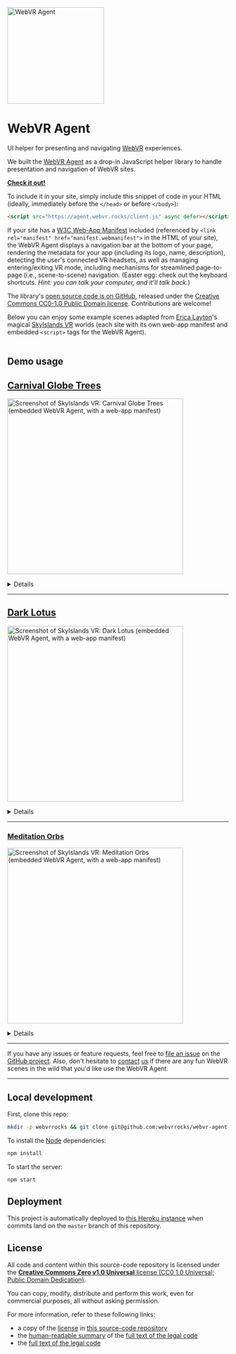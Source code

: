<img src="https://raw.githubusercontent.com/webvrrocks/webvr-agent/master/public/img/promo.png" alt="WebVR Agent" title="WebVR Agent" width="220">

# WebVR Agent

UI helper for presenting and navigating [WebVR](https://webvr.rocks/) experiences.

We built the [WebVR Agent](https://github.com/webvrrocks/webvr-agent) as a drop-in JavaScript helper library to handle presentation and navigation of WebVR sites.

**[Check it out!](https://github.com/webvrrocks/webvr-agent)**

To include it in your site, simply include this snippet of code in your HTML (ideally, immediately before the `</head>` or before `</body>`):

```html
<script src="https://agent.webvr.rocks/client.js" async defer></script>
```

If your site has a [W3C Web-App Manifest](https://w3c.github.io/webvr/) included (referenced by `<link rel="manifest" href="manifest.webmanifest">` in the HTML of your site), the WebVR Agent displays a navigation bar at the bottom of your page, rendering the metadata for your app (including its logo, name, description), detecting the user's connected VR headsets, as well as managing entering/exiting VR mode, including mechanisms for streamlined page-to-page (i.e., scene-to-scene) navigation. (Easter egg: check out the keyboard shortcuts. _Hint: you can talk your computer, and it'll talk back._)

The library's [open source code is on GitHub](https://github.com/webvrrocks/webvr-agent), released under the [Creative Commons CC0-1.0 Public Domain license](https://github.com/webvrrocks/webvr-agent#license). Contributions are welcome!

Below you can enjoy some example scenes adapted from [Erica Layton](https://twitter.com/EricaLayton)'s magical [SkyIslands VR](https://www.skyislandsvr.com/) worlds (each site with its own web-app manifest and embedded `<script>` tags for the WebVR Agent).<br><br>

## Demo usage

## [Carnival Globe Trees](https://skyislands.webvr.rocks/carnivalglobetrees.html)

<a href="https://skyislands.webvr.rocks/carnivalglobetrees.html"><img src="https://cloud.headwayapp.co/changelogs_images/images/big/000/003/462-18f144dddc0c060cecc0de7d7ac4de696d363293.png" alt="Screenshot of SkyIslands VR: Carnival Globe Trees (embedded WebVR Agent, with a web-app manifest)" title="SkyIslands VR: Carnival Globe Trees" width="400"></a>

<details>
  <ul>
    <li>
      <strong><a href="https://skyislands.webvr.rocks/carnivalglobetrees.html">View the WebVR site</a></strong>
      <ul>
        <li>
          <a href="https://github.com/WebVRRocks/skyislands/blob/master/carnivalglobetrees.webmanifest">View the source code</a>
        </li>
      </ul>
    </li>
    <li>
      <strong><a href="https://fetchmanifest.org/manifest?ws=2&url=https://skyislands.webvr.rocks/carnivalglobetrees.html">View the processed manifest</a></strong>
      <ul>
        <li>
          <a href="https://github.com/WebVRRocks/skyislands/blob/master/carnivalglobetrees.webmanifest">View the source code]</a>
        </li>
      </ul>
    </li>
  </ul>
</details>

<hr>

## [Dark Lotus](https://skyislands.webvr.rocks/darklotus.html)

<a href="https://skyislands.webvr.rocks/darklotus.html"><img src="https://cloud.headwayapp.co/changelogs_images/images/big/000/003/463-40cf0fe3146f7722f9fc57b0e5a5e9d3e61845fe.png" alt="Screenshot of SkyIslands VR: Dark Lotus (embedded WebVR Agent, with a web-app manifest)" title="SkyIslands VR: Dark Lotus" width="400"></a>

<details>
  <ul>
    <li>
      <strong><a href="https://skyislands.webvr.rocks/darklotus.html">View the WebVR site</a></strong>
      <ul>
        <li>
          <a href="https://github.com/WebVRRocks/skyislands/blob/master/darklotus.webmanifest">View the source code</a>
        </li>
      </ul>
    </li>
    <li>
    <strong><a href="https://fetchmanifest.org/manifest?ws=2&amp;url=https://skyislands.webvr.rocks/darklotus.html">View the processed manifest</a></strong>
    <ul>
      <li>
        <a href="https://github.com/WebVRRocks/skyislands/blob/master/darklotus.webmanifest">View the source code</a>
      </li>
    </ul>
    </li>
  </ul>
</details>

<hr>

### [Meditation Orbs](https://skyislands.webvr.rocks/meditationorbs.html)

<a href="https://skyislands.webvr.rocks/meditationorbs.html"><img src="https://cloud.headwayapp.co/changelogs_images/images/big/000/003/465-de99f33a494a725593c5df92fdf10c1a2bf85b03.png" alt="Screenshot of SkyIslands VR: Meditation Orbs (embedded WebVR Agent, with a web-app manifest)" title="SkyIslands VR: Meditation Orbs" width="400"></a>

<details>
  <ul>
    <li>
      <strong><a href="https://skyislands.webvr.rocks/meditationorbs.html">View the WebVR site</a></strong>
      <ul>
        <li>
          <a href="https://github.com/WebVRRocks/skyislands/blob/master/meditationorbs.webmanifest">View the source code</a>
        </li>
      </ul>
    </li>
    <li>
      <strong><a href="https://fetchmanifest.org/manifest?ws=2&amp;url=https://skyislands.webvr.rocks/darklotus.html">View the processed manifest</a></strong>
      <ul>
        <li>
          <a href="https://github.com/WebVRRocks/skyislands/blob/master/meditationorbs.webmanifest">View the source code</a>
        </li>
      </ul>
    </li>
  </ul>
</details>

<hr>

If you have any issues or feature requests, feel free to [file an issue](https://github.com/webvrrocks/webvr-agent/issues) on the [GitHub project](https://github.com/webvrrocks/webvr-agent). Also, don't hesitate to [contact](https://twitter.com/cvanw) [us](https://twitter.com/whoyee) if there are any fun WebVR scenes in the wild that you'd like use the WebVR Agent.

<hr>

## Local development

First, clone this repo:

```bash
mkdir -p webvrrocks && git clone git@github.com:webvrrocks/webvr-agent.git webvrrocks/webvr-agent && cd webvrrocks/webvr-agent
```

To install the [Node](https://nodejs.org/en/download/) dependencies:

```bash
npm install
```

To start the server:

```bash
npm start
```


## Deployment

This project is automatically deployed to [this Heroku instance](https://agent.webvr.rocks/) when commits land on the `master` branch of this repository.


## License

All code and content within this source-code repository is licensed under the [**Creative Commons Zero v1.0 Universal** license (CC0 1.0 Universal; Public Domain Dedication)](LICENSE.md).

You can copy, modify, distribute and perform this work, even for commercial purposes, all without asking permission.

For more information, refer to these following links:

* a copy of the [license](LICENSE.md) in [this source-code repository](https://github.com/webvrrocks/webvr-agent)
* the [human-readable summary](https://creativecommons.org/publicdomain/zero/1.0/) of the [full text of the legal code](https://creativecommons.org/publicdomain/zero/1.0/legalcode)
* the [full text of the legal code](https://creativecommons.org/publicdomain/zero/1.0/legalcode)
